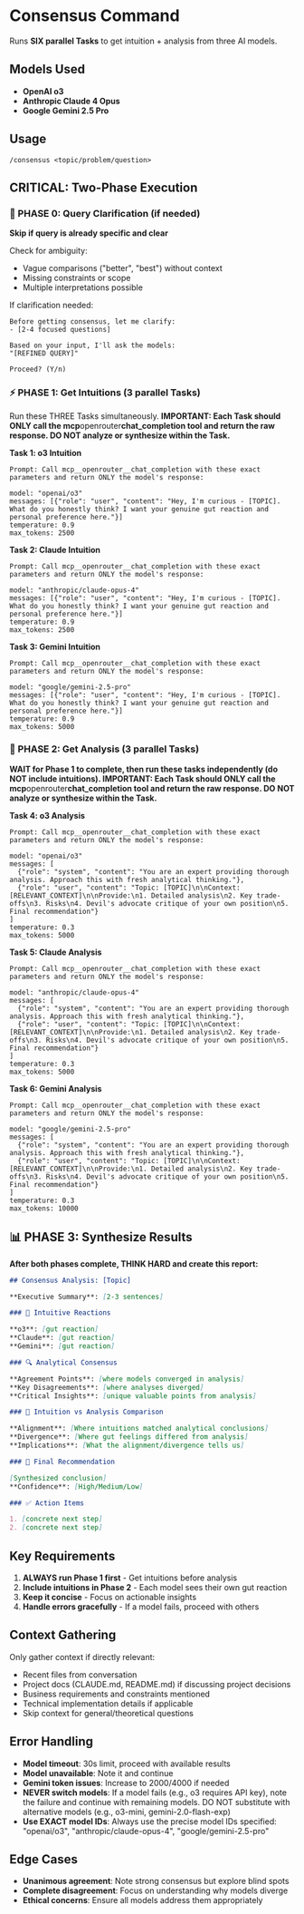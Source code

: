 # Consensus Command

Runs **SIX parallel Tasks** to get intuition + analysis from three AI models.

## Models Used

- **OpenAI o3**
- **Anthropic Claude 4 Opus**
- **Google Gemini 2.5 Pro**

## Usage

```
/consensus <topic/problem/question>
```

## CRITICAL: Two-Phase Execution

### 🎯 PHASE 0: Query Clarification (if needed)

**Skip if query is already specific and clear**

Check for ambiguity:

- Vague comparisons ("better", "best") without context
- Missing constraints or scope
- Multiple interpretations possible

If clarification needed:

```
Before getting consensus, let me clarify:
- [2-4 focused questions]

Based on your input, I'll ask the models:
"[REFINED QUERY]"

Proceed? (Y/n)
```

### ⚡ PHASE 1: Get Intuitions (3 parallel Tasks)

Run these THREE Tasks simultaneously. **IMPORTANT: Each Task should ONLY call the mcp**openrouter**chat_completion tool and return the raw response. DO NOT analyze or synthesize within the Task.**

**Task 1: o3 Intuition**

```
Prompt: Call mcp__openrouter__chat_completion with these exact parameters and return ONLY the model's response:

model: "openai/o3"
messages: [{"role": "user", "content": "Hey, I'm curious - [TOPIC]. What do you honestly think? I want your genuine gut reaction and personal preference here."}]
temperature: 0.9
max_tokens: 2500
```

**Task 2: Claude Intuition**

```
Prompt: Call mcp__openrouter__chat_completion with these exact parameters and return ONLY the model's response:

model: "anthropic/claude-opus-4"
messages: [{"role": "user", "content": "Hey, I'm curious - [TOPIC]. What do you honestly think? I want your genuine gut reaction and personal preference here."}]
temperature: 0.9
max_tokens: 2500
```

**Task 3: Gemini Intuition**

```
Prompt: Call mcp__openrouter__chat_completion with these exact parameters and return ONLY the model's response:

model: "google/gemini-2.5-pro"
messages: [{"role": "user", "content": "Hey, I'm curious - [TOPIC]. What do you honestly think? I want your genuine gut reaction and personal preference here."}]
temperature: 0.9
max_tokens: 5000
```

### 🧠 PHASE 2: Get Analysis (3 parallel Tasks)

**WAIT for Phase 1 to complete, then run these tasks independently (do NOT include intuitions). IMPORTANT: Each Task should ONLY call the mcp**openrouter**chat_completion tool and return the raw response. DO NOT analyze or synthesize within the Task.**

**Task 4: o3 Analysis**

```
Prompt: Call mcp__openrouter__chat_completion with these exact parameters and return ONLY the model's response:

model: "openai/o3"
messages: [
  {"role": "system", "content": "You are an expert providing thorough analysis. Approach this with fresh analytical thinking."},
  {"role": "user", "content": "Topic: [TOPIC]\n\nContext: [RELEVANT_CONTEXT]\n\nProvide:\n1. Detailed analysis\n2. Key trade-offs\n3. Risks\n4. Devil's advocate critique of your own position\n5. Final recommendation"}
]
temperature: 0.3
max_tokens: 5000
```

**Task 5: Claude Analysis**

```
Prompt: Call mcp__openrouter__chat_completion with these exact parameters and return ONLY the model's response:

model: "anthropic/claude-opus-4"
messages: [
  {"role": "system", "content": "You are an expert providing thorough analysis. Approach this with fresh analytical thinking."},
  {"role": "user", "content": "Topic: [TOPIC]\n\nContext: [RELEVANT_CONTEXT]\n\nProvide:\n1. Detailed analysis\n2. Key trade-offs\n3. Risks\n4. Devil's advocate critique of your own position\n5. Final recommendation"}
]
temperature: 0.3
max_tokens: 5000
```

**Task 6: Gemini Analysis**

```
Prompt: Call mcp__openrouter__chat_completion with these exact parameters and return ONLY the model's response:

model: "google/gemini-2.5-pro"
messages: [
  {"role": "system", "content": "You are an expert providing thorough analysis. Approach this with fresh analytical thinking."},
  {"role": "user", "content": "Topic: [TOPIC]\n\nContext: [RELEVANT_CONTEXT]\n\nProvide:\n1. Detailed analysis\n2. Key trade-offs\n3. Risks\n4. Devil's advocate critique of your own position\n5. Final recommendation"}
]
temperature: 0.3
max_tokens: 10000
```

## 📊 PHASE 3: Synthesize Results

**After both phases complete, THINK HARD and create this report:**

```markdown
## Consensus Analysis: [Topic]

**Executive Summary**: [2-3 sentences]

### 💭 Intuitive Reactions

**o3**: [gut reaction]
**Claude**: [gut reaction]  
**Gemini**: [gut reaction]

### 🔍 Analytical Consensus

**Agreement Points**: [where models converged in analysis]
**Key Disagreements**: [where analyses diverged]
**Critical Insights**: [unique valuable points from analysis]

### 🤔 Intuition vs Analysis Comparison

**Alignment**: [Where intuitions matched analytical conclusions]
**Divergence**: [Where gut feelings differed from analysis]
**Implications**: [What the alignment/divergence tells us]

### 🎯 Final Recommendation

[Synthesized conclusion]
**Confidence**: [High/Medium/Low]

### ✅ Action Items

1. [concrete next step]
2. [concrete next step]
```

## Key Requirements

1. **ALWAYS run Phase 1 first** - Get intuitions before analysis
2. **Include intuitions in Phase 2** - Each model sees their own gut reaction
3. **Keep it concise** - Focus on actionable insights
4. **Handle errors gracefully** - If a model fails, proceed with others

## Context Gathering

Only gather context if directly relevant:

- Recent files from conversation
- Project docs (CLAUDE.md, README.md) if discussing project decisions
- Business requirements and constraints mentioned
- Technical implementation details if applicable
- Skip context for general/theoretical questions

## Error Handling

- **Model timeout**: 30s limit, proceed with available results
- **Model unavailable**: Note it and continue
- **Gemini token issues**: Increase to 2000/4000 if needed
- **NEVER switch models**: If a model fails (e.g., o3 requires API key), note the failure and continue with remaining models. DO NOT substitute with alternative models (e.g., o3-mini, gemini-2.0-flash-exp)
- **Use EXACT model IDs**: Always use the precise model IDs specified: "openai/o3", "anthropic/claude-opus-4", "google/gemini-2.5-pro"

## Edge Cases

- **Unanimous agreement**: Note strong consensus but explore blind spots
- **Complete disagreement**: Focus on understanding why models diverge
- **Ethical concerns**: Ensure all models address them appropriately
